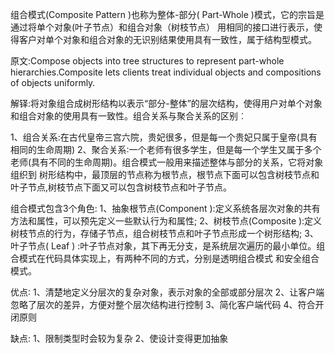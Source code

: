 组合模式(Composite Pattern )也称为整体-部分( Part-Whole )模式，它的宗旨是通过将单个对象(叶子节点）和组合对象（树枝节点）
用相同的接口进行表示，使得客户对单个对象和组合对象的无识别结果使用具有一致性，属于结构型模式。

原文:Compose objects into tree structures to represent part-whole hierarchies.Composite lets clients 
treat individual objects and compositions of objects uniformly.

解铎:将对象组合成树形结构以表示“部分-整体”的层次结构，使得用户对单个对象和组合对象的使用具有一致性。组合关系与聚合关系的区别︰

1、组合关系:在古代皇帝三宫六院，贵妃很多，但是每一个贵妃只属于皇帝(具有相同的生命周期)
2、聚合关系∶一个老师有很多学生，但是每一个学生又属于多个老师(具有不同的生命周期)。组合模式一般用来描述整体与部分的关系，它将对象组织到
树形结构中，最顶层的节点称为根节点，根节点下面可以包含树枝节点和叶子节点,树枝节点下面又可以包含树枝节点和叶子节点。


组合模式包含3个角色:
1、抽象根节点(Component ):定义系统各层次对象的共有方法和属性，可以预先定义一些默认行为和属性;
2、树枝节点(Composite ):定义树枝节点的行为，存储子节点，组合树枝节点和叶子节点形成一个树形结构;
3、叶子节点( Leaf ) :叶子节点对象，其下再无分支，是系统层次遍历的最小单位。组合模式在代码具体实现上，有两种不同的方式，分别是透明组合模式
和安全组合模式。


优点∶
1、清楚地定义分层次的复杂对象，表示对象的全部或部分层次
2、让客户端忽略了层次的差异，方便对整个层次结构进行控制
3、简化客户端代码
4、符合开闭原则

缺点:
1、限制类型时会较为复杂
2、使设计变得更加抽象

